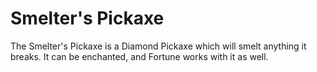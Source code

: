 # Smelter's Pickaxe
The Smelter's Pickaxe is a Diamond Pickaxe which will smelt anything it breaks. It can be enchanted, and Fortune works with it as well.
